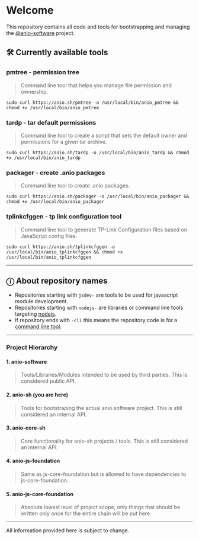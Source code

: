 # Welcome

This repository contains all code and tools for bootstrapping and managing the [@anio-software](https://github.com/anio-software) project.

## 🛠️ Currently available tools

### pmtree - permission tree

> Command line tool that helps you manage file permission and ownership.

`sudo curl https://anio.sh/pmtree -o /usr/local/bin/anio_pmtree && chmod +x /usr/local/bin/anio_pmtree`

### tardp - tar default permissions

> Command line tool to create a script that sets the default owner and permissions for a given tar archive.

`sudo curl https://anio.sh/tardp -o /usr/local/bin/anio_tardp && chmod +x /usr/local/bin/anio_tardp`

### packager - create .anio packages

> Command line tool to create .anio packages.

`sudo curl https://anio.sh/packager -o /usr/local/bin/anio_packager && chmod +x /usr/local/bin/anio_packager`

### tplinkcfggen - tp link configuration tool

> Command line tool to generate TP-Link Configuration files based on JavaScript config files.

`sudo curl https://anio.sh/tplinkcfggen -o /usr/local/bin/anio_tplinkcfggen && chmod +x /usr/local/bin/anio_tplinkcfggen`

---

## ⓘ About repository names

- Repositories starting with `jsdev-` are tools to be used for javascript module development.
- Repositories starting with `nodejs-` are libraries or command line tools targeting [nodejs](https://nodejs.org/en).
- If repository ends with `-cli` this means the repository code is for a [command line tool](https://en.wikipedia.org/wiki/Command-line_interface).

---

### Project Hierarchy

#### 1. anio-software

> Tools/Libraries/Modules intended to be used by third parties. This is considered public API.
   
#### 2. anio-sh (you are here)

> Tools for bootstraping the actual anio.software project. This is still considered an internal API.

#### 3. anio-core-sh

> Core functionality for anio-sh projects / tools. This is still considered an internal API. 

#### 4. anio-js-foundation

> Same as js-core-foundation but is allowed to have dependencies to js-core-foundation.

#### 5. anio-js-core-foundation

> Absolute lowest level of project scope, only things that should be written only once for the entire chain will be put here.

---

All information provided here is subject to change.
